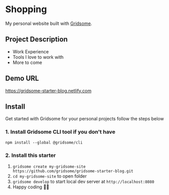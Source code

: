 # Shopping

My personal website built with [Gridsome](https://gridsome.org/).


## Project Description 

- Work Experience
- Tools I love to work with
- More to come

## Demo URL

https://gridsome-starter-blog.netlify.com

## Install


Get started with Gridsome for your personal projects follow the steps below


### 1. Install Gridsome CLI tool if you don't have

`npm install --global @gridsome/cli`

### 2. Install this starter

1. `gridsome create my-gridsome-site https://github.com/gridsome/gridsome-starter-blog.git`
2. `cd my-gridsome-site` to open folder
3. `gridsome develop` to start local dev server at `http://localhost:8080`
4. Happy coding 🎉🙌

